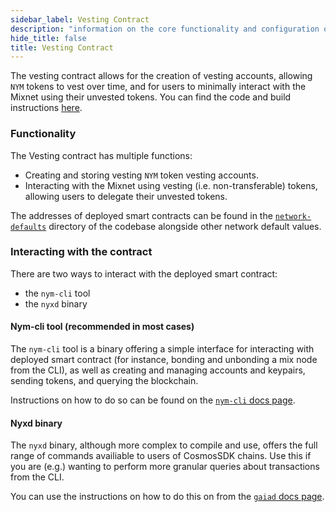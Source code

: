 ```yaml
--- 
sidebar_label: Vesting Contract 
description: "information on the core functionality and configuration of the vesting smart contract"
hide_title: false
title: Vesting Contract
---
```


The vesting contract allows for the creation of vesting accounts, allowing `NYM` tokens to vest over time, and for users to minimally interact with the Mixnet using their unvested tokens. You can find the code and build instructions [here](https://github.com/nymtech/nym/tree/release/v1.1.2/contracts/vesting). 

### Functionality 
The Vesting contract has multiple functions:
* Creating and storing vesting `NYM` token vesting accounts.
* Interacting with the Mixnet using vesting (i.e. non-transferable) tokens, allowing users to delegate their unvested tokens. 

The addresses of deployed smart contracts can be found in the [`network-defaults`](https://github.com/nymtech/nym/blob/release/v1.1.2/common/network-defaults/src/mainnet.rs) directory of the codebase alongside other network default values.

### Interacting with the contract 
There are two ways to interact with the deployed smart contract: 
* the `nym-cli` tool
* the `nyxd` binary

#### Nym-cli tool (recommended in most cases) 
The `nym-cli` tool is a binary offering a simple interface for interacting with deployed smart contract (for instance, bonding and unbonding a mix node from the CLI), as well as creating and managing accounts and keypairs, sending tokens, and querying the blockchain. 

Instructions on how to do so can be found on the [`nym-cli` docs page](/docs/stable/nym-cli).

#### Nyxd binary 
The `nyxd` binary, although more complex to compile and use, offers the full range of commands availiable to users of CosmosSDK chains. Use this if you are (e.g.) wanting to perform more granular queries about transactions from the CLI. 

You can use the instructions on how to do this on from the [`gaiad` docs page](https://hub.cosmos.network/main/delegators/delegator-guide-cli.html#querying-the-state).


